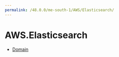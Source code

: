 ```yaml
---
permalink: /48.0.0/me-south-1/AWS/Elasticsearch/
---
```


# AWS.Elasticsearch



* [Domain](Domain.md)